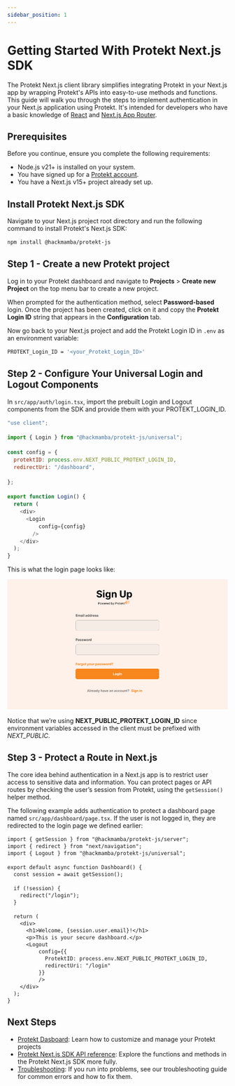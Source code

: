 ```yaml
---
sidebar_position: 1
---
```


# Getting Started With Protekt Next.js SDK

The Protekt Next.js client library simplifies integrating Protekt in your Next.js app by wrapping Protekt's APIs into easy-to-use methods and functions. This guide will walk you through the steps to implement authentication in your Next.js application using Protekt. It's intended for developers who have a basic knowledge of [React](https://react.dev) and [Next.js App Router](https://nextjs.org).

## Prerequisites

Before you continue, ensure you complete the following requirements:

- Node.js v21+ is installed on your system.
- You have signed up for a [Protekt account](https://app.prtekt.io).
- You have a Next.js v15+ project already set up.

## Install Protekt Next.js SDK

Navigate to your Next.js project root directory and run the following command to install Protekt's Next.js SDK:

```bash
npm install @hackmamba/protekt-js
```

## Step 1 - Create a new Protekt project

Log in to your Protekt dashboard and navigate to **Projects** > **Create new Project** on the top menu bar to create a new project.

When prompted for the authentication method, select **Password-based** login. Once the project has been created, click on it and copy the **Protekt Login ID** string that appears in the **Configuration** tab.

Now go back to your Next.js project and add the Protekt Login ID in `.env` as an environment variable:

```bash
PROTEKT_Login_ID = '<your_Protekt_Login_ID>'
```

## Step 2 - Configure Your Universal Login and Logout Components

In `src/app/auth/login.tsx`, import the prebuilt Login and Logout components from the SDK and provide them with your PROTEKT_LOGIN_ID.

```js
"use client";

import { Login } from "@hackmamba/protekt-js/universal";

const config = {
  protektID: process.env.NEXT_PUBLIC_PROTEKT_LOGIN_ID,
  redirectUri: "/dashboard",

};

export function Login() {
  return (
    <div>
      <Login
          config={config}
        />
    </div>
  );
}
```

This is what the login page looks like:

![Protekt Universal Login Page](../../static/img/protekt-sign-up.png)

Notice that we’re using **NEXT_PUBLIC_PROTEKT_LOGIN_ID** since environment variables accessed in the client must be prefixed with _NEXT_PUBLIC_.

## Step 3 - Protect a Route in Next.js

The core idea behind authentication in a Next.js app is to restrict user access to sensitive data and information. You can protect pages or API routes by checking the user’s session from Protekt, using the `getSession()` helper method.

The following example adds authentication to protect a dashboard page named `src/app/dashboard/page.tsx`. If the user is not logged in, they are redirected to the login page we defined earlier:

```tsx
import { getSession } from "@hackmamba/protekt-js/server";
import { redirect } from "next/navigation";
import { Logout } from "@hackmamba/protekt-js/universal";

export default async function Dashboard() {
  const session = await getSession();

  if (!session) {
    redirect("/login");
  }

  return (
    <div>
      <h1>Welcome, {session.user.email}!</h1>
      <p>This is your secure dashboard.</p>
      <Logout
          config={{
            ProtektID: process.env.NEXT_PUBLIC_PROTEKT_LOGIN_ID,
            redirectUri: "/login"
          }}
          />
    </div>
  );
}
```

## Next Steps

- [Protekt Dasboard](https://app.protekt.io): Learn how to customize and manage your Protekt projects
- [Protekt Next.js SDK API reference](/sdks/next-js): Explore the functions and methods in the Protekt Next.js SDK more fully.
- [Troubleshooting](/resources/troubleshooting): If you run into problems, see our troubleshooting guide for common errors and how to fix them.
